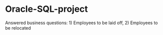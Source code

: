 # Oracle-SQL-project
Answered business questions: 1) Employees to be laid off, 2) Employees to be relocated

